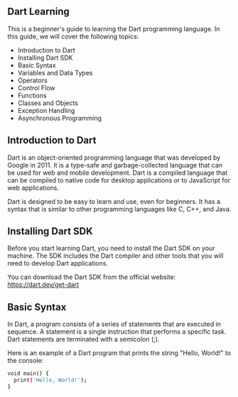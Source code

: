 ## Dart Learning
This is a beginner's guide to learning the Dart programming language. In this guide, we will cover the following topics:

- Introduction to Dart
- Installing Dart SDK
- Basic Syntax
- Variables and Data Types
- Operators
- Control Flow
- Functions
- Classes and Objects
- Exception Handling
- Asynchronous Programming

## Introduction to Dart

Dart is an object-oriented programming language that was developed by Google in 2011. It is a type-safe and garbage-collected language that can be used for web and mobile development. Dart is a compiled language that can be compiled to native code for desktop applications or to JavaScript for web applications.

Dart is designed to be easy to learn and use, even for beginners. It has a syntax that is similar to other programming languages like C, C++, and Java.

## Installing Dart SDK
Before you start learning Dart, you need to install the Dart SDK on your machine. The SDK includes the Dart compiler and other tools that you will need to develop Dart applications.

You can download the Dart SDK from the official website: https://dart.dev/get-dart

## Basic Syntax
In Dart, a program consists of a series of statements that are executed in sequence. A statement is a single instruction that performs a specific task. Dart statements are terminated with a semicolon (;).

Here is an example of a Dart program that prints the string "Hello, World!" to the console:
```bash
void main() {
  print('Hello, World!');
}

```
